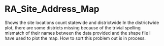 # RA_Site_Address_Map
Shows the site locations count statewide and districtwide
In the districtwide plot, there are some districts missing because of the trivial spelling mismatch of their names between the data provided and the shape file I have used to plot the map.
How to sort this problem out is in process.
